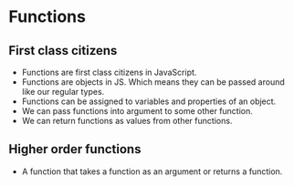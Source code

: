 # Functions

## First class citizens

- Functions are first class citizens in JavaScript.
- Functions are objects in JS. Which means they can be passed around like our regular types.
- Functions can be assigned to variables and properties of an object.
- We can pass functions into argument to some other function.
- We can return functions as values from other functions.

## Higher order functions

- A function that takes a function as an argument or returns a function.
